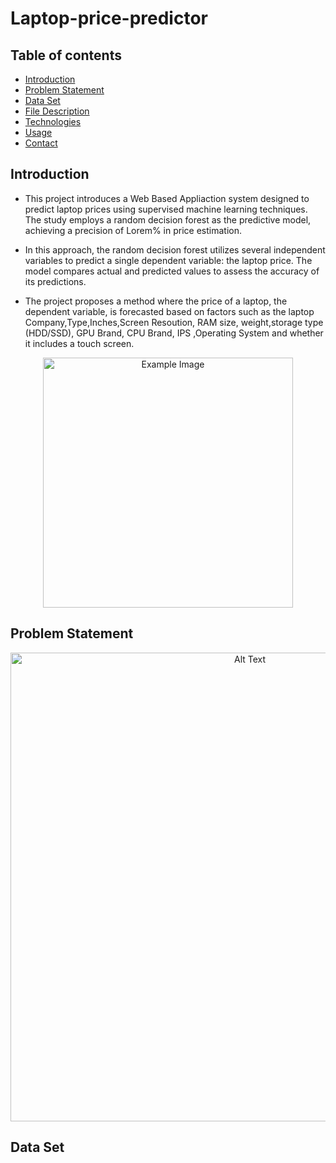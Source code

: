 # Laptop-price-predictor
## Table of contents
* [Introduction](#introduction)
* [Problem Statement](#problem-statement)
* [Data Set](#data-set)
* [File Description](#file-description)
* [Technologies](#technologies)
* [Usage](#usage)
* [Contact](#contact)
## Introduction
* This project introduces a Web Based Appliaction system designed to predict laptop prices using supervised machine learning techniques. The study employs a random decision forest as the predictive model, achieving a precision of Lorem% in price estimation.

* In this approach, the random decision forest utilizes several independent variables to predict a single dependent variable: the laptop price. The model compares actual and predicted values to assess the accuracy of its predictions.

* The project proposes a method where the price of a laptop, the dependent variable, is forecasted based on factors such as the laptop Company,Type,Inches,Screen Resoution, RAM size, weight,storage type (HDD/SSD), GPU Brand, CPU Brand, IPS ,Operating System and whether it includes a touch screen.
<p align="center">
  <img src="https://cdn.thewirecutter.com/wp-content/media/2024/07/businesslaptops-2048px-233284-2x1-1.jpg?width=2048&quality=75&crop=2:1&auto=webp" alt="Example Image" width="400"/>
</p>


## Problem Statement
<p align="center">
  <img src="https://github.com/user-attachments/assets/8e4f5d0c-ec78-43a6-bb0c-65e6a8a4bad8" alt="Alt Text" width="750" />
</p>

## Data Set






